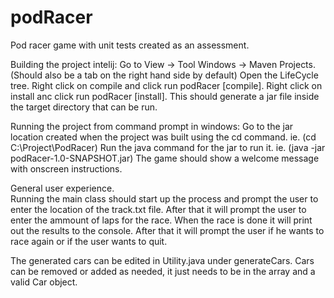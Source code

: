 # podRacer
Pod racer game with unit tests created as an assessment.

Building the project intelij:
Go to View -> Tool Windows -> Maven Projects. (Should also be a tab on the right hand side by default)
Open the LifeCycle tree.
Right click on compile and click run podRacer [compile].
Right click on install anc click run podRacer [install].
This should generate a jar file inside the target directory that can be run.

Running the project from command prompt in windows:
Go to the jar location created when the project was built using the cd command. ie. (cd C:\Project\PodRacer)
Run the java command for the jar to run it. ie. (java -jar podRacer-1.0-SNAPSHOT.jar)
The game should show a welcome message with onscreen instructions.

General user experience.  
Running the main class should start up the process and prompt the user to enter the location of the track.txt file.
After that it will prompt the user to enter the ammount of laps for the race.
When the race is done it will print out the results to the console.
After that it will prompt the user if he wants to race again or if the user wants to quit.

The generated cars can be edited in Utility.java under generateCars.
Cars can be removed or added as needed, it just needs to be in the array and a valid Car object.

